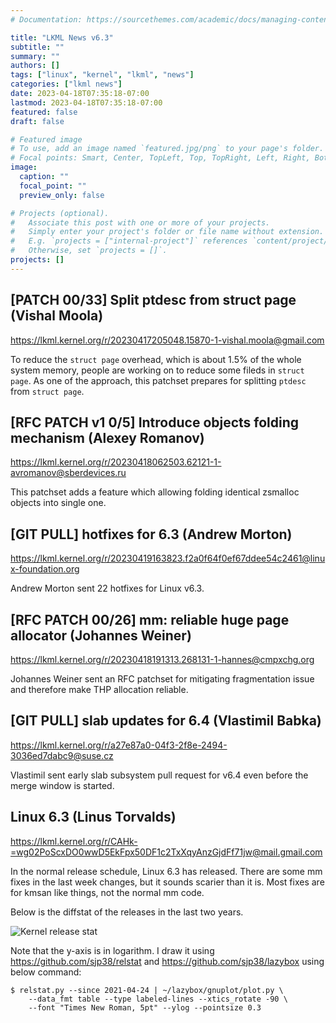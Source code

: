```yaml
---
# Documentation: https://sourcethemes.com/academic/docs/managing-content/

title: "LKML News v6.3"
subtitle: ""
summary: ""
authors: []
tags: ["linux", "kernel", "lkml", "news"]
categories: ["lkml news"]
date: 2023-04-18T07:35:18-07:00
lastmod: 2023-04-18T07:35:18-07:00
featured: false
draft: false

# Featured image
# To use, add an image named `featured.jpg/png` to your page's folder.
# Focal points: Smart, Center, TopLeft, Top, TopRight, Left, Right, BottomLeft, Bottom, BottomRight.
image:
  caption: ""
  focal_point: ""
  preview_only: false

# Projects (optional).
#   Associate this post with one or more of your projects.
#   Simply enter your project's folder or file name without extension.
#   E.g. `projects = ["internal-project"]` references `content/project/deep-learning/index.md`.
#   Otherwise, set `projects = []`.
projects: []
---
```


[PATCH 00/33] Split ptdesc from struct page (Vishal Moola)
----------------------------------------------------------

https://lkml.kernel.org/r/20230417205048.15870-1-vishal.moola@gmail.com

To reduce the `struct page` overhead, which is about 1.5% of the whole system
memory, people are working on to reduce some fileds in `struct page`.  As one
of the approach, this patchset prepares for splitting `ptdesc` from `struct
page`.


[RFC PATCH v1 0/5] Introduce objects folding mechanism (Alexey Romanov)
-----------------------------------------------------------------------

https://lkml.kernel.org/r/20230418062503.62121-1-avromanov@sberdevices.ru

This patchset adds a feature which allowing folding identical zsmalloc objects
into single one.


[GIT PULL] hotfixes for 6.3 (Andrew Morton)
-------------------------------------------

https://lkml.kernel.org/r/20230419163823.f2a0f64f0ef67ddee54c2461@linux-foundation.org

Andrew Morton sent 22 hotfixes for Linux v6.3.


[RFC PATCH 00/26] mm: reliable huge page allocator (Johannes Weiner)
--------------------------------------------------------------------

https://lkml.kernel.org/r/20230418191313.268131-1-hannes@cmpxchg.org

Johannes Weiner sent an RFC patchset for mitigating fragmentation issue and
therefore make THP allocation reliable.


[GIT PULL] slab updates for 6.4 (Vlastimil Babka)
-------------------------------------------------

https://lkml.kernel.org/r/a27e87a0-04f3-2f8e-2494-3036ed7dabc9@suse.cz

Vlastimil sent early slab subsystem pull request for v6.4 even before the merge
window is started.


Linux 6.3 (Linus Torvalds)
--------------------------

https://lkml.kernel.org/r/CAHk-=wg02PoScxDO0wwD5EkFpx50DF1c2TxXqyAnzGjdFf71jw@mail.gmail.com

In the normal release schedule, Linux 6.3 has released.  There are some mm
fixes in the last week changes, but it sounds scarier than it is.  Most fixes
are for kmsan like things, not the normal mm code.

Below is the diffstat of the releases in the last two years.

![Kernel release stat](/img/kernel_release_stat/v5.13-rc1..v6.3.png)

Note that the y-axis is in logarithm.  I draw it using
https://github.com/sjp38/relstat and https://github.com/sjp38/lazybox using
below command:

    $ relstat.py --since 2021-04-24 | ~/lazybox/gnuplot/plot.py \
	    --data_fmt table --type labeled-lines --xtics_rotate -90 \
	    --font "Times New Roman, 5pt" --ylog --pointsize 0.3
